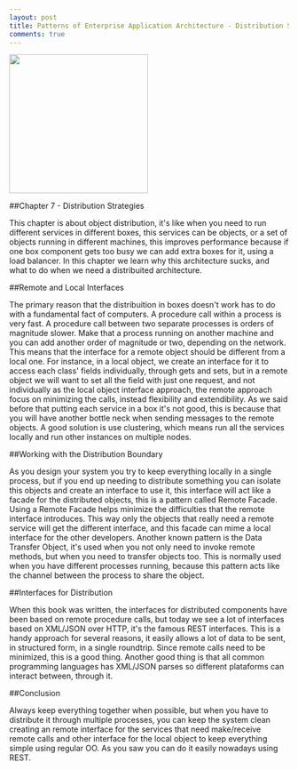 ```yaml
---
layout: post
title: Patterns of Enterprise Application Architecture - Distribution Strategies
comments: true
---
```


<img src="http://ecx.images-amazon.com/images/I/511D6FdsbXL._AA160_.jpg" width="250" height="250" />

##Chapter 7 - Distribution Strategies

This chapter is about object distribution, it's like when you need to run different services in different boxes, this services can be objects, or a set of objects running in different machines, this improves performance because if one box component gets too busy we can add extra boxes for it, using a load balancer. In this chapter we learn why this architecture sucks, and what to do when we need a distribuited architecture.

##Remote and Local Interfaces

The primary reason that the distribuition in boxes doesn't work has to do with a fundamental fact of computers. A procedure call within a process is very fast. A procedure call between two separate processes is orders of magnitude slower. Make that a process running on another machine and you can add another order of magnitude or two, depending on the network. This means that the interface for a remote object should be different from a local one. For instance, in a local object, we create an interface for it to access each class' fields individually, through gets and sets, but in a remote object we will want to set all the field with just one request, and not individually as the local object interface approach, the remote approach focus on minimizing the calls, instead flexibility and extendibility. As we said before that putting each service in a box it's not good, this is because that you will have another bottle neck when sending messages to the remote objects. A good solution is use clustering, which means run all the services locally and run other instances on multiple nodes.

##Working with the Distribution Boundary

As you design your system you try to keep everything locally in a single process, but if you end up needing to distribute something you can isolate this objects and create an interface to use it, this interface will act like a facade for the distributed objects, this is a pattern called Remote Facade. Using a Remote Facade helps minimize the difficulties that the remote interface introduces. This way only the objects that really need a remote service will get the different interface, and this facade can mime a local interface for the other developers. Another known pattern is the Data Transfer Object, it's used when you not only need to invoke remote methods, but when you need to transfer objects too. This is normally used when you have different processes running, because this pattern acts like the channel between the process to share the object.

##Interfaces for Distribution

When this book was written, the interfaces for distributed components have been based on remote procedure calls, but today we see a lot of interfaces based on XML/JSON over HTTP, it's the famous REST interfaces. This is a handy approach for several reasons, it easily allows a  lot of data to be sent, in structured form, in a single roundtrip. Since remote calls need to be minimized, this is a good thing. Another good thing is that all common programming languages has XML/JSON parses so different plataforms can interact between, through it.

##Conclusion

Always keep everything together when possible, but when you have to distribute it through multiple processes, you can keep the system clean creating an remote interface for the services that need make/receive remote calls and other interface for the local object to keep everything simple using regular OO. As you saw you can do it easily nowadays using REST.
